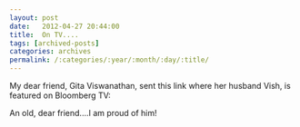 ```yaml
---
layout: post
date:	2012-04-27 20:44:00
title:  On TV....
tags: [archived-posts]
categories: archives
permalink: /:categories/:year/:month/:day/:title/
---
```

My dear friend, Gita Viswanathan, sent this link where her husband Vish, is featured on Bloomberg TV:


<script src="http://player.ooyala.com/player.js?height=270&deepLinkEmbedCode=Z0bGtrNDrMWnvHMoy9R1FtUUMWRhlrf7&embedCode=Z0bGtrNDrMWnvHMoy9R1FtUUMWRhlrf7&video_pcode=BjMW06iecUOEhEKw8wym0AKLeiI4&width=480&hide=info%2Csharing%2Cchannels%2Cendscreen"></script>


An old, dear friend....I am proud of him!
